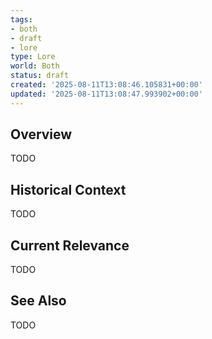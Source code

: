 ```yaml
---
tags:
- both
- draft
- lore
type: Lore
world: Both
status: draft
created: '2025-08-11T13:08:46.105831+00:00'
updated: '2025-08-11T13:08:47.993902+00:00'
---
```



## Overview

TODO
## Historical Context

TODO
## Current Relevance

TODO
## See Also

TODO
